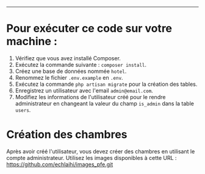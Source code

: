

---

# Pour exécuter ce code sur votre machine :
1. Vérifiez que vous avez installé Composer.
2. Exécutez la commande suivante : `composer install`.
3. Créez une base de données nommée `hotel`.
4. Renommez le fichier `.env.example` en `.env`.
5. Exécutez la commande `php artisan migrate` pour la création des tables.
6. Enregistrez un utilisateur avec l'email `admin@email.com`.
7. Modifiez les informations de l'utilisateur créé pour le rendre administrateur en changeant la valeur du champ `is_admin` dans la table `users`.

# Création des chambres
Après avoir créé l'utilisateur, vous devez créer des chambres en utilisant le compte administrateur. Utilisez les images disponibles à cette URL :
https://github.com/echlaihi/images_pfe.git
